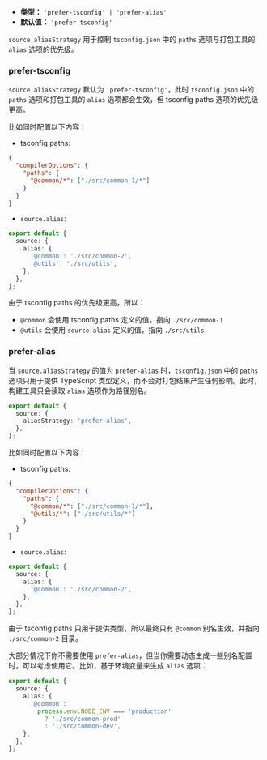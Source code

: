 - **类型：** `'prefer-tsconfig' | 'prefer-alias'`
- **默认值：** `'prefer-tsconfig'`

`source.aliasStrategy` 用于控制 `tsconfig.json` 中的 `paths` 选项与打包工具的 `alias` 选项的优先级。

### prefer-tsconfig

`source.aliasStrategy` 默认为 `'prefer-tsconfig'`，此时 `tsconfig.json` 中的 `paths` 选项和打包工具的 `alias` 选项都会生效，但 tsconfig paths 选项的优先级更高。

比如同时配置以下内容：

- tsconfig paths:

```json title="tsconfig.json"
{
  "compilerOptions": {
    "paths": {
      "@common/*": ["./src/common-1/*"]
    }
  }
}
```

- `source.alias`:

```ts
export default {
  source: {
    alias: {
      '@common': './src/common-2',
      '@utils': './src/utils',
    },
  },
};
```

由于 tsconfig paths 的优先级更高，所以：

- `@common` 会使用 tsconfig paths 定义的值，指向 `./src/common-1`
- `@utils` 会使用 `source.alias` 定义的值，指向 `./src/utils`

### prefer-alias

当 `source.aliasStrategy` 的值为 `prefer-alias` 时，`tsconfig.json` 中的 `paths` 选项只用于提供 TypeScript 类型定义，而不会对打包结果产生任何影响。此时，构建工具只会读取 `alias` 选项作为路径别名。

```ts
export default {
  source: {
    aliasStrategy: 'prefer-alias',
  },
};
```

比如同时配置以下内容：

- tsconfig paths:

```json title="tsconfig.json"
{
  "compilerOptions": {
    "paths": {
      "@common/*": ["./src/common-1/*"],
      "@utils/*": ["./src/utils/*"]
    }
  }
}
```

- `source.alias`:

```ts
export default {
  source: {
    alias: {
      '@common': './src/common-2',
    },
  },
};
```

由于 tsconfig paths 只用于提供类型，所以最终只有 `@common` 别名生效，并指向 `./src/common-2` 目录。

大部分情况下你不需要使用 `prefer-alias`，但当你需要动态生成一些别名配置时，可以考虑使用它。比如，基于环境变量来生成 `alias` 选项：

```ts
export default {
  source: {
    alias: {
      '@common':
        process.env.NODE_ENV === 'production'
          ? './src/common-prod'
          : './src/common-dev',
    },
  },
};
```
